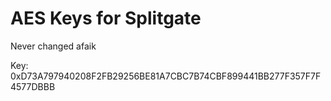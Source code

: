 # AES Keys for Splitgate
Never changed afaik

Key: 0xD73A797940208F2FB29256BE81A7CBC7B74CBF899441BB277F357F7F4577DBBB